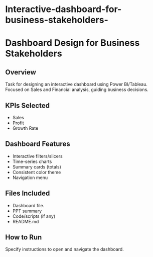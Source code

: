 # Interactive-dashboard-for-business-stakeholders-
# Dashboard Design for Business Stakeholders

## Overview
Task for designing an interactive dashboard using Power BI/Tableau. Focused on Sales and Financial analysis, guiding business decisions.

## KPIs Selected
- Sales
- Profit
- Growth Rate

## Dashboard Features
- Interactive filters/slicers
- Time-series charts
- Summary cards (totals)
- Consistent color theme
- Navigation menu

## Files Included
- Dashboard file.
- PPT summary
- Code/scripts (if any)
- README.md

## How to Run
Specify instructions to open and navigate the dashboard.
